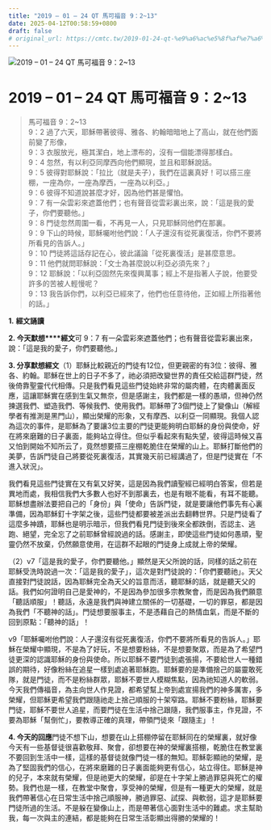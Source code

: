 ```yaml
---
title: "2019 – 01 – 24 QT 馬可福音 9：2~13"
date: 2025-04-12T00:58:59+0800
draft: false
# original_url: https://cmtc.tw/2019-01-24-qt-%e9%a6%ac%e5%8f%af%e7%a6%8f%e9%9f%b3-9%ef%bc%9a213
---
```


![2019 – 01 – 24 QT 馬可福音 9：2~13](/images/qt.jpg   "2019 – 01 – 24 QT 馬可福音 9：2~13")

# 2019 – 01 – 24 QT 馬可福音 9：2~13

> 馬可福音 9：2~13  
> 9：2 過了六天，耶穌帶著彼得、雅各、約翰暗暗地上了高山，就在他們面前變了形像，  
> 9：3 衣服放光，極其潔白，地上漂布的，沒有一個能漂得那樣白。  
> 9：4 忽然，有以利亞同摩西向他們顯現，並且和耶穌說話。  
> 9：5 彼得對耶穌說：「拉比（就是夫子），我們在這裏真好！可以搭三座棚，一座為你，一座為摩西，一座為以利亞。」  
> 9：6 彼得不知道說甚麼才好，因為他們甚是懼怕。  
> 9：7 有一朵雲彩來遮蓋他們；也有聲音從雲彩裏出來，說：「這是我的愛子，你們要聽他。」  
> 9：8 門徒忽然周圍一看，不再見一人，只見耶穌同他們在那裏。  
> 9：9 下山的時候，耶穌囑咐他們說：「人子還沒有從死裏復活，你們不要將所看見的告訴人。」  
> 9：10 門徒將這話存記在心，彼此議論「從死裏復活」是甚麼意思。  
> 9：11 他們就問耶穌說：「文士為甚麼說以利亞必須先來？」  
> 9：12 耶穌說：「以利亞固然先來復興萬事；經上不是指著人子說，他要受許多的苦被人輕慢呢？  
> 9：13 我告訴你們，以利亞已經來了，他們也任意待他，正如經上所指著他的話。」

**1.** **經文誦讀**

**2. 今天默想****經文**可 9：7 有一朵雲彩來遮蓋他們；也有聲音從雲彩裏出來，說：「這是我的愛子，你們要聽他。」

**3. 分享默想經文**（1）耶穌比較親近的門徒有12位，但更親密的有3位：彼得、雅各、約翰。耶穌在世上的日子不多了，祂必須把改變世界的責任交給這群門徒，然後倚靠聖靈代代相傳。只是我們看見這些門徒始終非常的屬肉體，在肉體裏面反應，這讓耶穌實在感到生氣又無奈，但是感謝主，我們都是一樣的愚頑，但神仍然揀選我們、塑造我們、等候我們、使用我們。耶穌帶了3個門徒上了變像山（解經學者有推測是黑門山），顯出榮耀的形象，又有摩西、以利亞一同顯現。我個人認為這次的事件，是耶穌為了要讓3位主要的門徒更能夠明白耶穌的身份與使命，好在將來磨難的日子裏面，能夠站立得住。但似乎看起來有點失望，彼得這時候又喜又怕到開始不知所云了，竟然想要搭三座棚乾脆住在榮耀的山上。耶穌打斷他們的美夢，告訴門徒自己將要從死裏復活，其實幾天前已經講過了，但是門徒實在「不進入狀況」。

我們看見這些門徒實在又有氣又好笑，這是因為我們讀聖經已經明白答案，但若是異地而處，我相信我們大多數人也好不到那裏去，也是有眼不能看，有耳不能聽。耶穌想盡辦法要把自己的「身份」與「使命」告訴門徒，就是要讓他們事先有心裏準備，因為耶穌釘十字架之後，這些門徒都要被差派出去翻轉世界。只是門徒看了這麼多神蹟，耶穌也是明示暗示，但我們看見門徒到後來全都跌倒，否認主、逃跑、絕望，完全忘了之前耶穌曾經說過的話。感謝主，即使這些門徒如何愚頑，聖靈仍然不放棄，仍然願意使用，在這群不起眼的門徒身上成就上帝的榮耀。

（2）v7「這是我的愛子，你們要聽他。」顯然是天父所說的話，同樣的話之前在耶穌受洗時說過一次：「這是我的愛子」，這次是對門徒說的：「你們要聽祂」。天父直接對門徒說話，因為耶穌完全為天父的旨意而活，聽耶穌的話，就是聽天父的話。我們如何證明自己是愛神的，不是因為參加很多宗教聚會，而是因為我們願意「聽話順服」！聽話，永遠是我們與神建立關係的一切基礎，一切的罪惡，都是因為我們「不聽神的話」。門徒想要服事主，不是憑藉自己的熱情血氣，而是不斷的回到原點：「聽神的話」！

v9「耶穌囑咐他們說：人子還沒有從死裏復活，你們不要將所看見的告訴人。」耶穌在榮耀中顯現，不是為了好玩，不是想要粉絲，不是想要聚眾，而是為了希望門徒更深的認識耶穌的身份與使命。所以耶穌不要門徒到處張揚，不要給世人一種錯誤的期待，好像粉絲在追星一樣到處追著耶穌跑。耶穌要的是準備捨己的屬靈敢死隊，就是門徒，而不是粉絲群眾，耶穌不要世人模糊焦點，因為祂知道人的軟弱。今天我們傳福音，為主向世人作見證，都希望幫上帝到處宣揚我們的神多厲害，多榮耀，但耶穌更希望我們跟隨祂走上捨己順服的十架窄路。耶穌不要粉絲，耶穌要門徒，耶穌不要世人追星，而要門徒在生活中捨己跟隨，我們服事主，作見證，不要為耶穌「幫倒忙」，要教導正確的真理，帶領門徒來「跟隨主」！

**4. 今天的回應**門徒不想下山，想要在山上搭棚停留在耶穌同在的榮耀裏，就好像今天有一些基督徒很喜歡敬拜、聚會，卻想要在神的榮耀裏搭棚，乾脆住在教堂裏不要回到生活中一樣，這樣的基督徒就像門徒一樣的無知。耶穌彰顯祂的榮耀，是為了堅固我們的信心，在將來磨難的日子裏面能夠更有信心，站立得住。耶穌是神的兒子，本來就有榮耀，但是祂更大的榮耀，卻是在十字架上勝過罪惡與死亡的權勢。我們也是一樣，在教堂中聚會，享受神的榮耀，但是有一種更大的榮耀，就是我們帶著信心在日常生活中捨己順服神，勝過罪惡、試探、與軟弱，這才是耶穌要門徒所過的生活。不是躲在變像山上，而是帶著信心面對生活中的難處。求主幫助我，每一次與主的連結，都是能夠在日常生活彰顯出得勝的榮耀的！